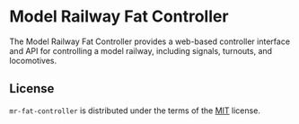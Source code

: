 # Model Railway Fat Controller

The Model Railway Fat Controller provides a web-based controller interface and API for controlling a model
railway, including signals, turnouts, and locomotives.

## License

`mr-fat-controller` is distributed under the terms of the [MIT](https://spdx.org/licenses/MIT.html) license.
